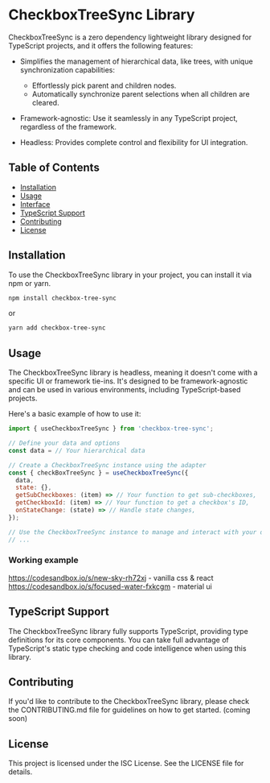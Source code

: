 # CheckboxTreeSync Library

CheckboxTreeSync is a zero dependency lightweight library designed for TypeScript projects, and it offers the following features:

- Simplifies the management of hierarchical data, like trees, with unique synchronization capabilities:
  - Effortlessly pick parent and children nodes.
  - Automatically synchronize parent selections when all children are cleared.
  
- Framework-agnostic: Use it seamlessly in any TypeScript project, regardless of the framework.
- Headless: Provides complete control and flexibility for UI integration.

  

## Table of Contents

- [Installation](#installation)
- [Usage](#usage)
- [Interface](#interface)
- [TypeScript Support](#typescript-support)
- [Contributing](#contributing)
- [License](#license)

## Installation

To use the CheckboxTreeSync library in your project, you can install it via npm or yarn.

```bash
npm install checkbox-tree-sync
```

or 

```bash
yarn add checkbox-tree-sync
```

## Usage

The CheckboxTreeSync library is headless, meaning it doesn't come with a specific UI or framework tie-ins. It's designed to be framework-agnostic and can be used in various environments, including TypeScript-based projects.

Here's a basic example of how to use it:


```javascript
import { useCheckboxTreeSync } from 'checkbox-tree-sync';

// Define your data and options
const data = // Your hierarchical data

// Create a CheckboxTreeSync instance using the adapter
const { checkBoxTreeSync } = useCheckboxTreeSync({
  data,
  state: {},
  getSubCheckboxes: (item) => // Your function to get sub-checkboxes,
  getCheckboxId: (item) => // Your function to get a checkbox's ID,
  onStateChange: (state) => // Handle state changes,
});

// Use the CheckboxTreeSync instance to manage and interact with your data
// ...
```

### Working example

https://codesandbox.io/s/new-sky-rh72xj - vanilla css & react
https://codesandbox.io/s/focused-water-fxkcgm - material ui

## TypeScript Support

The CheckboxTreeSync library fully supports TypeScript, providing type definitions for its core components. You can take full advantage of TypeScript's static type checking and code intelligence when using this library.


## Contributing
If you'd like to contribute to the CheckboxTreeSync library, please check the CONTRIBUTING.md file for guidelines on how to get started.
(coming soon)

## License
This project is licensed under the ISC License. See the LICENSE file for details.